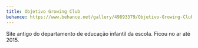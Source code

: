 ```yaml
---
title: Objetivo Growing Club
behance: https://www.behance.net/gallery/49893379/Objetivo-Growing-Club
---
```


Site antigo do departamento de educação infantil da escola. Ficou no ar até 2015.